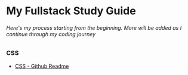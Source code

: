 # My Fullstack Study Guide

###### Here's my process starting from the beginning. More will be added as I continue through my coding journey

### CSS
- [CSS - Github Readme](https://github.com/molekewl/my-fullstack-study-guide/blob/master/css.md "My Github Readme")
